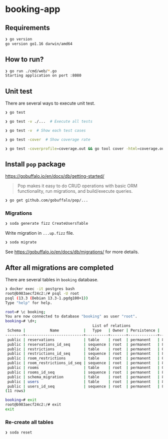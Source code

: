 # booking-app

## Requirements

```bash
❯ go version
go version go1.16 darwin/amd64
```

## How to run?

```bash
❯ go run ./cmd/web/*.go
Starting application on port :8080
```

## Unit test

There are several ways to execute unit test.

```bash
❯ go test

❯ go test -v ./...  # Execute all tests

❯ go test -v  # Show each test cases

❯ go test -cover  # Show coverage rate

❯ go test -coverprofile=coverage.out && go tool cover -html=coverage.out  # Show covered lines with html file on browser
```

## Install `pop` package

https://gobuffalo.io/en/docs/db/getting-started/

> Pop makes it easy to do CRUD operations with basic ORM functionality, run migrations, and build/execute queries.

```bash
❯ go get github.com/gobuffalo/pop/...
```

### Migrations

```bash
❯ soda generate fizz CreateUsersTable
```

Write migration in `...up.fizz` file.

```bash
❯ soda migrate
```

See https://gobuffalo.io/en/docs/db/migrations/ for more details.

## After all migrations are completed

There are several tables in `booking` database.

```bash
❯ docker exec -it postgres bash
root@b983aecf24c2:/# psql -U root
psql (13.3 (Debian 13.3-1.pgdg100+1))
Type "help" for help.

root=# \c booking;
You are now connected to database "booking" as user "root".
booking=# \d+;
                                       List of relations
 Schema |           Name           |   Type   | Owner | Persistence |    Size    | Description
--------+--------------------------+----------+-------+-------------+------------+-------------
 public | reservations             | table    | root  | permanent   | 8192 bytes |
 public | reservations_id_seq      | sequence | root  | permanent   | 8192 bytes |
 public | restrictions             | table    | root  | permanent   | 0 bytes    |
 public | restrictions_id_seq      | sequence | root  | permanent   | 8192 bytes |
 public | room_restrictions        | table    | root  | permanent   | 0 bytes    |
 public | room_restrictions_id_seq | sequence | root  | permanent   | 8192 bytes |
 public | rooms                    | table    | root  | permanent   | 0 bytes    |
 public | rooms_id_seq             | sequence | root  | permanent   | 8192 bytes |
 public | schema_migration         | table    | root  | permanent   | 8192 bytes |
 public | users                    | table    | root  | permanent   | 8192 bytes |
 public | users_id_seq             | sequence | root  | permanent   | 8192 bytes |
(11 rows)

booking=# exit
root@b983aecf24c2:/# exit
exit
```

### Re-create all tables

```bash
❯ soda reset
```
